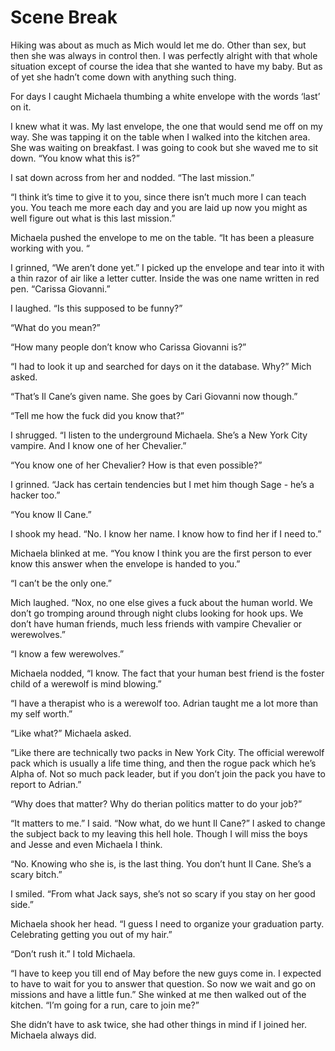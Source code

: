 # Scene Break

Hiking was about as much as Mich would let me do. Other than sex, but then she was always in control then. I was perfectly alright with that whole situation except of course the idea that she wanted to have my baby. But as of yet she hadn’t come down with anything such thing.

For days I caught Michaela thumbing a white envelope with the words ‘last’ on it.

I knew what it was. My last envelope, the one that would send me off on my way. She was tapping it on the table when I walked into the kitchen area. She was waiting on breakfast. I was going to cook but she waved me to sit down. “You know what this is?”

I sat down across from her and nodded. “The last mission.”

“I think it’s time to give it to you, since there isn’t much more I can teach you. You teach me more each day and you are laid up now you might as well figure out what is this last mission.”

Michaela pushed the envelope to me on the table. “It has been a pleasure working with you. “

I grinned, “We aren’t done yet.” I picked up the envelope and tear into it with a thin razor of air like a letter cutter. Inside the was one name written in red pen. “Carissa Giovanni.”

I laughed. “Is this supposed to be funny?”

“What do you mean?”

“How many people don’t know who Carissa Giovanni is?”

“I had to look it up and searched for days on it the database. Why?” Mich asked.

“That’s Il Cane’s given name. She goes by Cari Giovanni now though.”

“Tell me how the fuck did you know that?”

I shrugged. “I listen to the underground Michaela. She’s a New York City vampire. And I know one of her Chevalier.”

“You know one of her Chevalier? How is that even possible?”

I grinned. “Jack has certain tendencies but I met him though Sage - he’s a hacker too.”

“You know Il Cane.”

I shook my head. “No. I know her name. I know how to find her if I need to.”

Michaela blinked at me. “You know I think you are the first person to ever know this answer when the envelope is handed to you.”

“I can’t be the only one.”

Mich laughed. “Nox, no one else gives a fuck about the human world. We don’t go tromping around through night clubs looking for hook ups. We don’t have human friends, much less friends with vampire Chevalier or werewolves.”

“I know a few werewolves.”

Michaela nodded, “I know. The fact that your human best friend is the foster child of a werewolf is mind blowing.”

“I have a therapist who is a werewolf too. Adrian taught me a lot more than my self worth.”

“Like what?” Michaela asked.

“Like there are technically two packs in New York City. The official werewolf pack which is usually a life time thing, and then the rogue pack which he’s Alpha of. Not so much pack leader, but if you don’t join the pack you have to report to Adrian.”

“Why does that matter? Why do therian politics matter to do your job?”

“It matters to me.” I said. “Now what, do we hunt Il Cane?” I asked to change the subject back to my leaving this hell hole. Though I will miss the boys and Jesse and even Michaela I think.

“No. Knowing who she is, is the last thing. You don’t hunt Il Cane. She’s a scary bitch.”

I smiled. “From what Jack says, she’s not so scary if you stay on her good side.”

Michaela shook her head. “I guess I need to organize your graduation party. Celebrating getting you out of my hair.”

“Don’t rush it.” I told Michaela.

“I have to keep you till end of May before the new guys come in. I expected to have to wait for you to answer that question. So now we wait and go on missions and have a little fun.” She winked at me then walked out of the kitchen. “I’m going for a run, care to join me?”

She didn’t have to ask twice, she had other things in mind if I joined her. Michaela always did.

